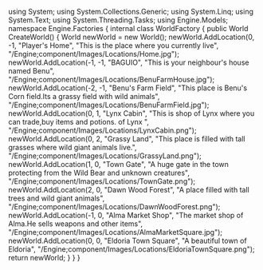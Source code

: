 ﻿using System;
using System.Collections.Generic;
using System.Linq;
using System.Text;
using System.Threading.Tasks;
using Engine.Models;
namespace Engine.Factories
{
   internal class WorldFactory
    {
        public World CreateWorld()
        {
            World newWorld = new World();
            newWorld.AddLocation(0, -1, "Player's Home", "This is the place where you currently live", "/Engine;component/Images/Locations/Home.jpg");
            newWorld.AddLocation(-1, -1, "BAGUIO", "This is your neighbour's house  named Benu", "/Engine;component/Images/Locations/BenuFarmHouse.jpg");
            newWorld.AddLocation(-2, -1, "Benu's Farm Field", "This place is Benu's Corn field.Its a grassy field with wild animals", "/Engine;component/Images/Locations/BenuFarmField.jpg");
            newWorld.AddLocation(0, 1, "Lynx Cabin", "This is shop of Lynx where you can trade,buy items and potions. of Lynx ", "/Engine;component/Images/Locations/LynxCabin.png");
            newWorld.AddLocation(0, 2, "Grassy Land", "This place is filled with tall grasses where wild giant animals live.", "/Engine;component/Images/Locations/GrassyLand.png");
            newWorld.AddLocation(1, 0, "Town Gate", "A huge gate in the town protecting from the Wild Bear and unknown creatures", "/Engine;component/Images/Locations/TownGate.png");
            newWorld.AddLocation(2, 0, "Dawn Wood Forest", "A place filled with tall trees and wild giant animals", "/Engine;component/Images/Locations/DawnWoodForest.png");
            newWorld.AddLocation(-1, 0, "Alma Market Shop", "The market shop of Alma.He sells weapons and other items", "/Engine;component/Images/Locations/AlmaMarketSquare.jpg");
            newWorld.AddLocation(0, 0, "Eldoria Town Square", "A beautiful town of Eldoria", "/Engine;component/Images/Locations/EldoriaTownSquare.png");
            return newWorld;
        }
    }
}
